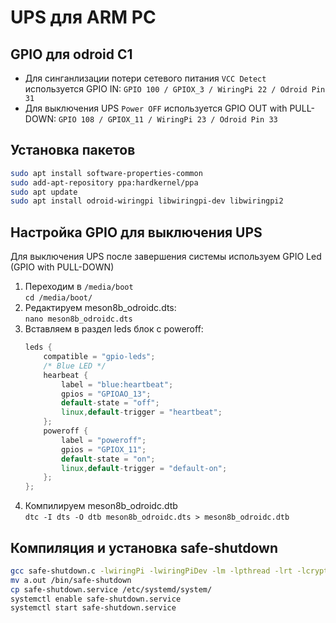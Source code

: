 # UPS для ARM PC
## GPIO для odroid C1
- Для синганлизации потери сетевого питания `VCC Detect` используется GPIO IN: `GPIO 100 / GPIOX_3 / WiringPi 22 / Odroid Pin 31`
- Для выключения UPS `Power OFF` используется GPIO OUT with PULL-DOWN: `GPIO 108 / GPIOX_11 / WiringPi 23 / Odroid Pin 33`

## Установка пакетов
```Bash
sudo apt install software-properties-common
sudo add-apt-repository ppa:hardkernel/ppa
sudo apt update
sudo apt install odroid-wiringpi libwiringpi-dev libwiringpi2
```

## Настройка GPIO для выключения UPS
Для выключения UPS после завершения системы используем GPIO Led (GPIO with PULL-DOWN)
1. Переходим в `/media/boot`  
   `cd /media/boot/`
2. Редактируем meson8b_odroidc.dts:  
   `nano meson8b_odroidc.dts`
3. Вставляем в раздел leds блок с poweroff:
    ```cpp
    leds {
        compatible = "gpio-leds";
        /* Blue LED */
        hearbeat {
            label = "blue:heartbeat";
            gpios = "GPIOAO_13";
            default-state = "off";
            linux,default-trigger = "heartbeat";
        };
        poweroff {
            label = "poweroff";
            gpios = "GPIOX_11";
            default-state = "on";
            linux,default-trigger = "default-on";
        };
    };
    ```
4. Компилируем meson8b_odroidc.dtb  
   `dtc -I dts -O dtb meson8b_odroidc.dts > meson8b_odroidc.dtb`

## Компиляция и установка safe-shutdown
```Bash
gcc safe-shutdown.c -lwiringPi -lwiringPiDev -lm -lpthread -lrt -lcrypt
mv a.out /bin/safe-shutdown
cp safe-shutdown.service /etc/systemd/system/
systemctl enable safe-shutdown.service
systemctl start safe-shutdown.service
```
